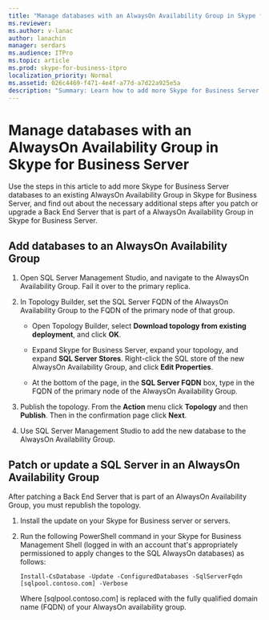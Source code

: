 ```yaml
---
title: "Manage databases with an AlwaysOn Availability Group in Skype for Business Server"
ms.reviewer: 
ms.author: v-lanac
author: lanachin
manager: serdars
ms.audience: ITPro
ms.topic: article
ms.prod: skype-for-business-itpro
localization_priority: Normal
ms.assetid: 026c4469-f471-4e4f-a77d-a7d22a925e5a
description: "Summary: Learn how to add more Skype for Business Server databases to an existing AlwaysOn Availability Group, and learn about the necessary additional steps after you patch or upgrade a Back End Server that is part of a AlwaysOn Availability Group in Skype for Business Server."
---
```


# Manage databases with an AlwaysOn Availability Group in Skype for Business Server

Use the steps in this article to add more Skype for Business Server databases to an existing AlwaysOn Availability Group in Skype for Business Server, and find out about the necessary additional steps after you patch or upgrade a Back End Server that is part of a AlwaysOn Availability Group in Skype for Business Server.

## Add databases to an AlwaysOn Availability Group 

1. Open SQL Server Management Studio, and navigate to the AlwaysOn Availability Group. Fail it over to the primary replica.
    
2. In Topology Builder, set the SQL Server FQDN of the AlwaysOn Availability Group to the FQDN of the primary node of that group.
    
   - Open Topology Builder, select **Download topology from existing deployment**, and click **OK**.
    
   - Expand Skype for Business Server, expand your topology, and expand **SQL Server Stores**. Right-click the SQL store of the new AlwaysOn Availability Group, and click **Edit Properties**.
    
   - At the bottom of the page, in the **SQL Server FQDN** box, type in the FQDN of the primary node of the AlwaysOn Availability Group.
    
3. Publish the topology. From the **Action** menu click **Topology** and then **Publish**. Then in the confirmation page click **Next**.
    
4. Use SQL Server Management Studio to add the new database to the AlwaysOn Availability Group.
    
## Patch or update a SQL Server in an AlwaysOn Availability Group

After patching a Back End Server that is part of an AlwaysOn Availability Group, you must republish the topology.

1. Install the update on your Skype for Business server or servers.
    
2. Run the following PowerShell command in your Skype for Business Management Shell (logged in with an account that's appropriately permissioned to apply changes to the SQL AlwaysOn databases) as follows:
    
    ```
    Install-CsDatabase -Update -ConfiguredDatabases -SqlServerFqdn [sqlpool.contoso.com] -Verbose
    ```

    Where [sqlpool.contoso.com] is replaced with the fully qualified domain name (FQDN) of your AlwaysOn availability group.
